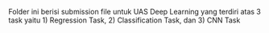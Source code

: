 Folder ini berisi submission file untuk UAS Deep Learning yang terdiri atas 3 task yaitu 1) Regression Task, 2) Classification Task, dan 3) CNN Task
